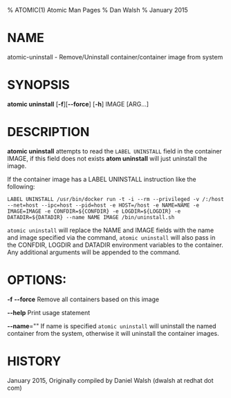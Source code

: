 % ATOMIC(1) Atomic Man Pages
% Dan Walsh
% January 2015
# NAME
atomic-uninstall - Remove/Uninstall container/container image from system

# SYNOPSIS
**atomic uninstall**
[**-f**][**--force**]
[**-h**]
IMAGE [ARG...]

# DESCRIPTION
**atomic uninstall** attempts to read the `LABEL UNINSTALL` field in the
container IMAGE, if this field does not exists **atom uninstall** will just
uninstall the image.

If the container image has a LABEL UNINSTALL instruction like the following:

```LABEL UNINSTALL /usr/bin/docker run -t -i --rm --privileged -v /:/host --net=host --ipc=host --pid=host -e HOST=/host -e NAME=NAME -e IMAGE=IMAGE -e CONFDIR=${CONFDIR} -e LOGDIR=${LOGDIR} -e DATADIR=${DATADIR} --name NAME IMAGE /bin/uninstall.sh```

`atomic uninstall` will replace the NAME and IMAGE fields with the name and
image specified via the command,  `atomic uninstall` will also pass in the CONFDIR, LOGDIR and DATADIR environment variables to the container. Any additional
arguments will be appended to the command.

# OPTIONS:
**-f** **--force**
  Remove all containers based on this image

**--help**
  Print usage statement

**--name**=""
   If name is specified `atomic uninstall` will uninstall the named container from the system, otherwise it will uninstall the container images.

# HISTORY
January 2015, Originally compiled by Daniel Walsh (dwalsh at redhat dot com)
